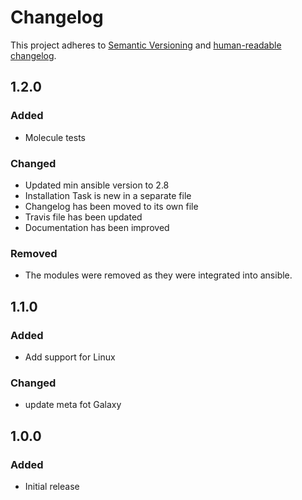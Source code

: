 # Changelog

This project adheres to [Semantic Versioning](https://semver.org/spec/v2.0.0.html)
and [human-readable changelog](https://keepachangelog.com/en/1.0.0/).

## 1.2.0

### Added

- Molecule tests

### Changed

- Updated min ansible version to 2.8
- Installation Task is new in a separate file
- Changelog has been moved to its own file
- Travis file has been updated
- Documentation has been improved

### Removed

- The modules were removed as they were integrated into ansible.

## 1.1.0

### Added

- Add support for Linux

### Changed

- update meta fot Galaxy

## 1.0.0

### Added

- Initial release
